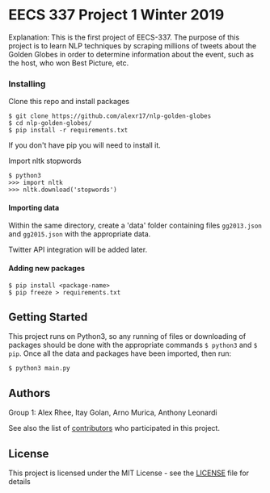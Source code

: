 # EECS 337 Project 1 Winter 2019

Explanation: 
This is the first project of EECS-337. The purpose of this project is to learn NLP techniques by scraping millions of tweets about the Golden Globes in order to determine information about the event, such as the host, who won Best Picture, etc.

### Installing
Clone this repo and install packages
```
$ git clone https://github.com/alexr17/nlp-golden-globes
$ cd nlp-golden-globes/
$ pip install -r requirements.txt
```
If you don't have pip you will need to install it.

Import nltk stopwords
```
$ python3
>>> import nltk
>>> nltk.download('stopwords')
```

#### Importing data
Within the same directory, create a 'data' folder containing files `gg2013.json` and `gg2015.json` with the appropriate data.

Twitter API integration will be added later.


#### Adding new packages
```
$ pip install <package-name>
$ pip freeze > requirements.txt
```

## Getting Started

This project runs on Python3, so any running of files or downloading of packages should be done with the appropriate commands ` $ python3 ` and ` $ pip `.
Once all the data and packages have been imported, then run:
```
$ python3 main.py
```

## Authors
Group 1: Alex Rhee, Itay Golan, Arno Murica, Anthony Leonardi

See also the list of [contributors](https://github.com/alexr17/nlp-golden-globes/graphs/contributors) who participated in this project.

## License

This project is licensed under the MIT License - see the [LICENSE](LICENSE) file for details
